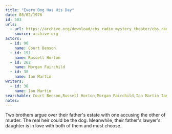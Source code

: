 ```yaml
---
title: "Every Dog Has His Day"
date: 08/02/1976
id: 503
urls: 
  - url: https://archive.org/download/cbs_radio_mystery_theater/cbs_radio_mystery_theater-0501-0550.zip/cbs_radio_mystery_theater-0501-0550%2Fcbsrmt_0503_every_dog_has_his_day.mp3
    source: archive-org
actors:  
  - id: 90
    name: Court Benson  
  - id: 151
    name: Russell Horton  
  - id: 262
    name: Morgan Fairchild  
  - id: 38
    name: Ian Martin
writers:  
  - id: 38
    name: Ian Martin
searchable: Court Benson,Russell Horton,Morgan Fairchild,Ian Martin Ian Martin
notes:  
---
```

Two brothers argue over their father's estate with one accusing the other of murder. The real heir could be the dog. Meanwhile, their father's lawyer's daughter is in love with both of them and must choose.